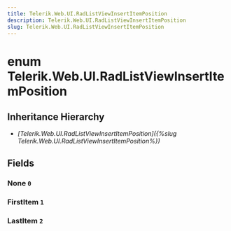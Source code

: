```yaml
---
title: Telerik.Web.UI.RadListViewInsertItemPosition
description: Telerik.Web.UI.RadListViewInsertItemPosition
slug: Telerik.Web.UI.RadListViewInsertItemPosition
---
```


# enum Telerik.Web.UI.RadListViewInsertItemPosition

## Inheritance Hierarchy

* *[Telerik.Web.UI.RadListViewInsertItemPosition]({%slug Telerik.Web.UI.RadListViewInsertItemPosition%})*

## Fields

### None `0`

### FirstItem `1`

### LastItem `2`


